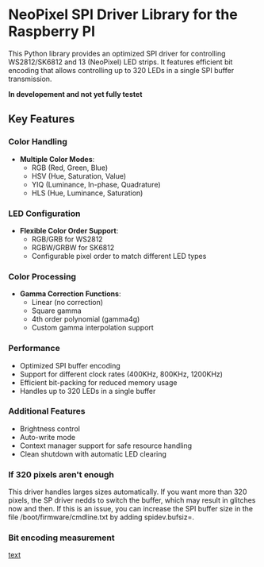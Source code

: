 # NeoPixel SPI Driver Library for the Raspberry PI

This Python library provides an optimized SPI driver for controlling WS2812/SK6812 and 13 (NeoPixel) LED strips. It features efficient bit encoding that allows controlling up to 320 LEDs in a single SPI buffer transmission.

**In developement and not yet fully testet**

## Key Features

### Color Handling
- **Multiple Color Modes**:
  - RGB (Red, Green, Blue)
  - HSV (Hue, Saturation, Value)
  - YIQ (Luminance, In-phase, Quadrature)
  - HLS (Hue, Luminance, Saturation)

### LED Configuration
- **Flexible Color Order Support**:
  - RGB/GRB for WS2812
  - RGBW/GRBW for SK6812
  - Configurable pixel order to match different LED types

### Color Processing

- **Gamma Correction Functions**:
  - Linear (no correction)
  - Square gamma
  - 4th order polynomial (gamma4g)
  - Custom gamma interpolation support

### Performance
- Optimized SPI buffer encoding
- Support for different clock rates (400KHz, 800KHz, 1200KHz)
- Efficient bit-packing for reduced memory usage
- Handles up to 320 LEDs in a single buffer

### Additional Features
- Brightness control
- Auto-write mode
- Context manager support for safe resource handling
- Clean shutdown with automatic LED clearing

### If 320 pixels aren't enough
This driver handles larges sizes automatically. If you want more than 320 pixels, the SP driver nedds to switch the buffer, which may result in glitches now and then. If this is an issue, you can increase the SPI buffer size in the file /boot/firmware/cmdline.txt by adding spidev.bufsiz=<NEEDED BUFFER SIZE>.

### Bit encoding measurement
[text](bit_timing.md)
